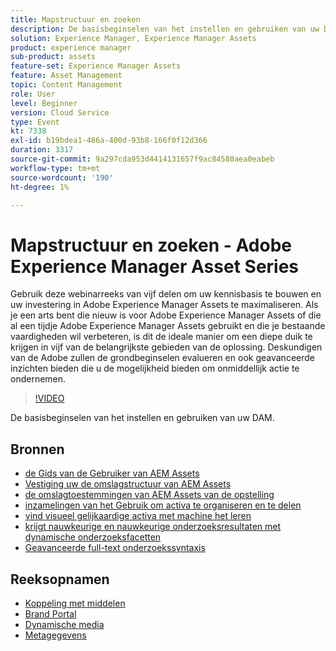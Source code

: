 ```yaml
---
title: Mapstructuur en zoeken
description: De basisbeginselen van het instellen en gebruiken van uw DAM
solution: Experience Manager, Experience Manager Assets
product: experience manager
sub-product: assets
feature-set: Experience Manager Assets
feature: Asset Management
topic: Content Management
role: User
level: Beginner
version: Cloud Service
type: Event
kt: 7338
exl-id: b19bdea1-486a-400d-93b8-166f0f12d366
duration: 3317
source-git-commit: 9a297cda953d4414131657f9ac84580aea0eabeb
workflow-type: tm+mt
source-wordcount: '190'
ht-degree: 1%

---
```


# Mapstructuur en zoeken - Adobe Experience Manager Asset Series

Gebruik deze webinarreeks van vijf delen om uw kennisbasis te bouwen en uw investering in Adobe Experience Manager Assets te maximaliseren. Als je een arts bent die nieuw is voor Adobe Experience Manager Assets of die al een tijdje Adobe Experience Manager Assets gebruikt en die je bestaande vaardigheden wil verbeteren, is dit de ideale manier om een diepe duik te krijgen in vijf van de belangrijkste gebieden van de oplossing. Deskundigen van de Adobe zullen de grondbeginselen evalueren en ook geavanceerde inzichten bieden die u de mogelijkheid bieden om onmiddellijk actie te ondernemen.

>[!VIDEO](https://video.tv.adobe.com/v/332135/?quality=12&learn=on&hidetitle=true)

De basisbeginselen van het instellen en gebruiken van uw DAM.

## Bronnen

* [ de Gids van de Gebruiker van AEM Assets ](https://experienceleague.adobe.com/docs/experience-manager-65/assets/home.html)
* [ Vestiging uw de omslagstructuur van AEM Assets ](https://experienceleague.adobe.com/docs/experience-manager-learn/assets/configuring/baseline-folders.html)
* [ de omslagtoestemmingen van AEM Assets van de opstelling ](https://experienceleague.adobe.com/docs/experience-manager-learn/assets/configuring/baseline-permissions.html)
* [ inzamelingen van het Gebruik om activa te organiseren en te delen ](https://experienceleague.adobe.com/docs/experience-manager-learn/assets/search-and-discovery/collections.html)
* [ vind visueel gelijkaardige activa met machine het leren ](https://experienceleague.adobe.com/docs/experience-manager-learn/assets/search-and-discovery/search.html)
* [ krijgt nauwkeurige en nauwkeurige onderzoeksresultaten met dynamische onderzoeksfacetten ](https://experienceleague.adobe.com/docs/experience-manager-learn/assets/search-and-discovery/search.html)
* [ Geavanceerde full-text onderzoekssyntaxis ](https://experienceleague.adobe.com/docs/experience-manager-64/assets/using/gql-search.html?lang=en#using)

## Reeksopnamen

* [Koppeling met middelen](asset-link.md)
* [Brand Portal](brand-portal.md)
* [Dynamische media](dynamic-media.md)
* [Metagegevens](metadata.md)
